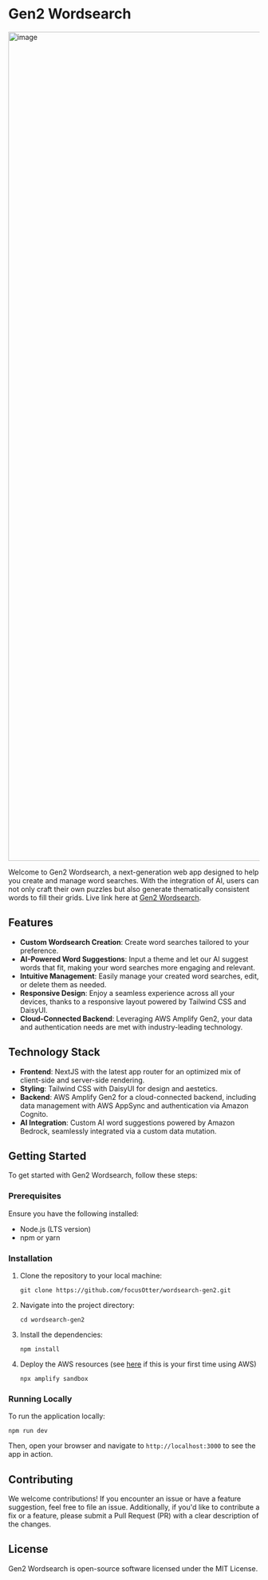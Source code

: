 # Gen2 Wordsearch
<img width="1658" alt="image" src="https://github.com/focusOtter/wordsearch-gen2/assets/5106417/3310d9c9-c5f2-4cf7-8c6b-d7a814bd7676">


Welcome to Gen2 Wordsearch, a next-generation web app designed to help you create and manage word searches. With the integration of AI, users can not only craft their own puzzles but also generate thematically consistent words to fill their grids. Live link here at [Gen2 Wordsearch](https://main.dhoow7ckft8it.amplifyapp.com/).

## Features

- **Custom Wordsearch Creation**: Create word searches tailored to your preference.
- **AI-Powered Word Suggestions**: Input a theme and let our AI suggest words that fit, making your word searches more engaging and relevant.
- **Intuitive Management**: Easily manage your created word searches, edit, or delete them as needed.
- **Responsive Design**: Enjoy a seamless experience across all your devices, thanks to a responsive layout powered by Tailwind CSS and DaisyUI.
- **Cloud-Connected Backend**: Leveraging AWS Amplify Gen2, your data and authentication needs are met with industry-leading technology.

## Technology Stack

- **Frontend**: NextJS with the latest app router for an optimized mix of client-side and server-side rendering.
- **Styling**: Tailwind CSS with DaisyUI for design and aestetics.
- **Backend**: AWS Amplify Gen2 for a cloud-connected backend, including data management with AWS AppSync and authentication via Amazon Cognito.
- **AI Integration**: Custom AI word suggestions powered by Amazon Bedrock, seamlessly integrated via a custom data mutation.

## Getting Started

To get started with Gen2 Wordsearch, follow these steps:

### Prerequisites

Ensure you have the following installed:
- Node.js (LTS version)
- npm or yarn

### Installation

1. Clone the repository to your local machine:
   ```
   git clone https://github.com/focusOtter/wordsearch-gen2.git
   ```
2. Navigate into the project directory:
   ```
   cd wordsearch-gen2
   ```
3. Install the dependencies:
   ```
   npm install
   ```
4. Deploy the AWS resources (see [here](https://docs.amplify.aws/gen2/start/account-setup/) if this is your first time using AWS)
   ```
   npx amplify sandbox
   ```

### Running Locally

To run the application locally:
```
npm run dev
```

Then, open your browser and navigate to `http://localhost:3000` to see the app in action.

## Contributing

We welcome contributions! If you encounter an issue or have a feature suggestion, feel free to file an issue. Additionally, if you'd like to contribute a fix or a feature, please submit a Pull Request (PR) with a clear description of the changes.

## License

Gen2 Wordsearch is open-source software licensed under the MIT License.
